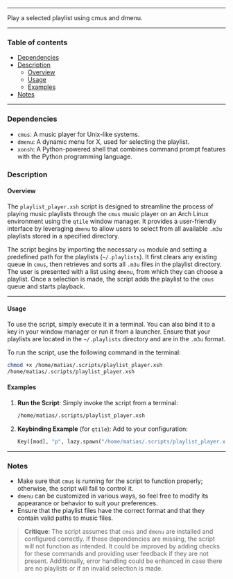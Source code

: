 
---

Play a selected playlist using cmus and dmenu.

---

### Table of contents

- [Dependencies](#dependencies)
- [Description](#description)
    - [Overview](#overview)
    - [Usage](#usage)
    - [Examples](#examples)
- [Notes](#notes)

---

<a name="dependencies" />

### Dependencies

- `cmus`: A music player for Unix-like systems.
- `dmenu`: A dynamic menu for X, used for selecting the playlist.
- `xonsh`: A Python-powered shell that combines command prompt features with the Python programming language.

<a name="description" />

### Description

<a name="overview" />

#### Overview

The `playlist_player.xsh` script is designed to streamline the process of playing music playlists through the `cmus` music player on an Arch Linux environment using the `qtile` window manager. It provides a user-friendly interface by leveraging `dmenu` to allow users to select from all available `.m3u` playlists stored in a specified directory.

The script begins by importing the necessary `os` module and setting a predefined path for the playlists (`~/.playlists`). It first clears any existing queue in `cmus`, then retrieves and sorts all `.m3u` files in the playlist directory. The user is presented with a list using `dmenu`, from which they can choose a playlist. Once a selection is made, the script adds the playlist to the `cmus` queue and starts playback.

---

<a name="usage" />

#### Usage

To use the script, simply execute it in a terminal. You can also bind it to a key in your window manager or run it from a launcher. Ensure that your playlists are located in the `~/.playlists` directory and are in the `.m3u` format.

To run the script, use the following command in the terminal:

```bash
chmod +x /home/matias/.scripts/playlist_player.xsh
/home/matias/.scripts/playlist_player.xsh
```

<a name="examples" />

#### Examples

1. **Run the Script**:
   Simply invoke the script from a terminal:
   ```bash
   /home/matias/.scripts/playlist_player.xsh
   ```

2. **Keybinding Example** (for `qtile`):
   Add to your configuration:
   ```python
   Key([mod], "p", lazy.spawn("/home/matias/.scripts/playlist_player.xsh")),
   ```

---

<a name="notes" />

### Notes

- Make sure that `cmus` is running for the script to function properly; otherwise, the script will fail to control it.
- `dmenu` can be customized in various ways, so feel free to modify its appearance or behavior to suit your preferences.
- Ensure that the playlist files have the correct format and that they contain valid paths to music files.

> **Critique**: The script assumes that `cmus` and `dmenu` are installed and configured correctly. If these dependencies are missing, the script will not function as intended. It could be improved by adding checks for these commands and providing user feedback if they are not present. Additionally, error handling could be enhanced in case there are no playlists or if an invalid selection is made.